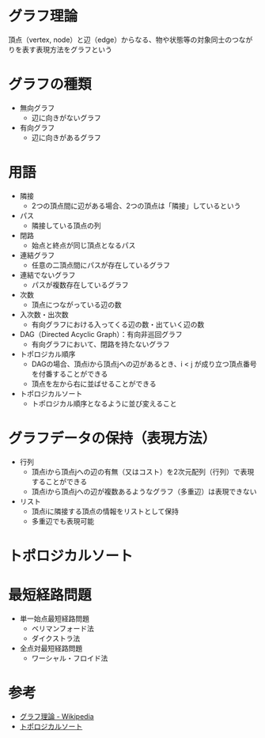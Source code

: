 # グラフ理論

頂点（vertex, node）と辺（edge）からなる、物や状態等の対象同士のつながりを表す表現方法をグラフという

# グラフの種類

- 無向グラフ
    - 辺に向きがないグラフ
- 有向グラフ
    - 辺に向きがあるグラフ

# 用語

- 隣接
    - 2つの頂点間に辺がある場合、2つの頂点は「隣接」しているという
- パス
    - 隣接している頂点の列
- 閉路
    - 始点と終点が同じ頂点となるパス
- 連結グラフ
    - 任意の二頂点間にパスが存在しているグラフ
- 連結でないグラフ
    - パスが複数存在しているグラフ
- 次数
    - 頂点につながっている辺の数
- 入次数・出次数
    - 有向グラフにおける入ってくる辺の数・出ていく辺の数
- DAG（Directed Acyclic Graph）：有向非巡回グラフ
    - 有向グラフにおいて、閉路を持たないグラフ
- トポロジカル順序
    - DAGの場合、頂点iから頂点jへの辺があるとき、i < j が成り立つ頂点番号を付番することができる
    - 頂点を左から右に並ばせることができる
- トポロジカルソート
    - トポロジカル順序となるように並び変えること

# グラフデータの保持（表現方法）

- 行列
    - 頂点iから頂点jへの辺の有無（又はコスト）を2次元配列（行列）で表現することができる
    - 頂点iから頂点jへの辺が複数あるようなグラフ（多重辺）は表現できない
- リスト
    - 頂点iに隣接する頂点の情報をリストとして保持
    - 多重辺でも表現可能

# トポロジカルソート



# 最短経路問題

- 単一始点最短経路問題
    - ベリマンフォード法
    - ダイクストラ法
- 全点対最短経路問題
    - ワーシャル・フロイド法

# 参考

- [グラフ理論 - Wikipedia](https://ja.wikipedia.org/wiki/%E3%82%B0%E3%83%A9%E3%83%95%E7%90%86%E8%AB%96)
- [トポロジカルソート](https://ja.wikipedia.org/wiki/%E3%83%88%E3%83%9D%E3%83%AD%E3%82%B8%E3%82%AB%E3%83%AB%E3%82%BD%E3%83%BC%E3%83%88)

